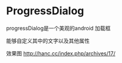 # ProgressDialog

progressDialog是一个美观的android 加载框

能够自定义其中的文字以及其他属性

效果图 http://hanc.cc/index.php/archives/17/
